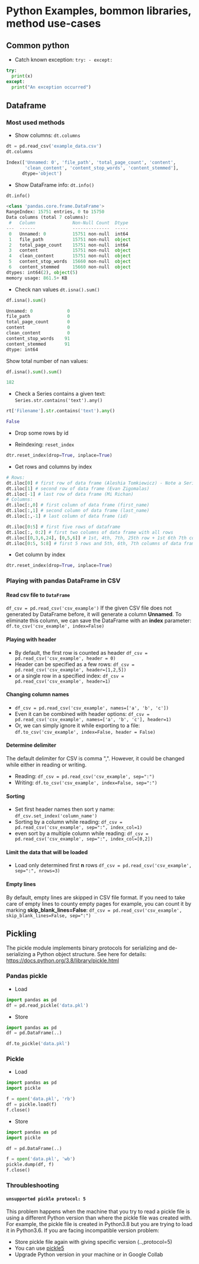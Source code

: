 # Python Examples, bommon libraries, method use-cases
## Common python

- Catch known exception: `try: - except:`

```python
try:
  print(x)
except:
  print("An exception occurred")
```

## Dataframe
### Most used methods
- Show columns: `dt.columns`

```python
dt = pd.read_csv('example_data.csv')
dt.columns

Index(['Unnamed: 0', 'file_path', 'total_page_count', 'content',
       'clean_content', 'content_stop_words', 'content_stemmed'],
      dtype='object')
```

- Show DataFrame info: `dt.info()`

```python
dt.info()

<class 'pandas.core.frame.DataFrame'>
RangeIndex: 15751 entries, 0 to 15750
Data columns (total 7 columns):
 #   Column              Non-Null Count  Dtype 
---  ------              --------------  ----- 
 0   Unnamed: 0          15751 non-null  int64 
 1   file_path           15751 non-null  object
 2   total_page_count    15751 non-null  int64 
 3   content             15751 non-null  object
 4   clean_content       15751 non-null  object
 5   content_stop_words  15660 non-null  object
 6   content_stemmed     15660 non-null  object
dtypes: int64(2), object(5)
memory usage: 861.5+ KB
```

- Check nan values `dt.isna().sum()`
  
```python
df.isna().sum()

Unnamed: 0             0
file_path              0
total_page_count       0
content                0
clean_content          0
content_stop_words    91
content_stemmed       91
dtype: int64
```

  Show total number of nan values:

  ```python
  df.isna().sum().sum()
  
  182
  ```
- Check a Series contains a given text: `Series.str.contains('text').any()`

```python
rt['Filename'].str.contains('text').any()

False
```

- Drop some rows by id

- Reindexing: `reset_index`

```python
dtr.reset_index(drop=True, inplace=True)
```

- Get rows and columns by index

```python
# Rows:
dt.iloc[0] # first row of data frame (Aleshia Tomkiewicz) - Note a Series data type output.
dt.iloc[1] # second row of data frame (Evan Zigomalas)
dt.iloc[-1] # last row of data frame (Mi Richan)
# Columns:
dt.iloc[:,0] # first column of data frame (first_name)
dt.iloc[:,1] # second column of data frame (last_name)
dt.iloc[:,-1] # last column of data frame (id)

dt.iloc[0:5] # first five rows of dataframe
dt.iloc[:, 0:2] # first two columns of data frame with all rows
dt.iloc[[0,3,6,24], [0,5,6]] # 1st, 4th, 7th, 25th row + 1st 6th 7th columns.
dt.iloc[0:5, 5:8] # first 5 rows and 5th, 6th, 7th columns of data frame (county -> phone1).
```

- Get column by index

```python
dtr.reset_index(drop=True, inplace=True)
```

### Playing with pandas DataFrame in CSV

#### Read csv file to `DataFrame`
`df_csv = pd.read_csv('csv_example')`
If the given CSV file does not generated by DataFrame before, it will generate a column **Unnamed**. To eliminate this column, we can save the DataFrame with an **index** parameter:
`df.to_csv('csv_example', index=False)`

#### Playing with header
- By default, the first row is counted as header
`df_csv = pd.read_csv('csv_example', header = 0)`
- Header can be specified as a few rows:
`df_csv = pd.read_csv('csv_example', header=[1,2,5])`
- or a single row in a specified index:
`df_csv = pd.read_csv('csv_example', header=1)`

#### Changing column names
- `df_csv = pd.read_csv('csv_example', names=['a', 'b', 'c'])`
- Even it can be combined with header options:
`df_csv = pd.read_csv('csv_example', names=['a', 'b', 'c'], header=1)`
- Or, we can simply ignore it while exporting to a file:
`df.to_csv('csv_example', index=False, header = False)`

#### Determine delimiter
The default delimiter for CSV is comma ",". However, it could be changed while either in reading or writing.
- Reading: 
`df_csv = pd.read_csv('csv_example', sep=":")`
- Writing:
`df.to_csv('csv_example', index=False, sep=":")`

#### Sorting
- Set first header names then sort y name:
`df_csv.set_index('column_name')`
- Sorting by a column while reading:
`df_csv = pd.read_csv('csv_example', sep=":", index_col=1)`
- even sort by a multiple column while reading:
`df_csv = pd.read_csv('csv_example', sep=":", index_col=[0,2])`

#### Limit the data that will be loaded
- Load only determined first **n** rows
`df_csv = pd.read_csv('csv_example', sep=":", nrows=3)`

#### Empty lines
By default, empty lines are skipped in CSV file format. If you need to take care of empty lines to county empty pages for example, you can count it by marking **skip_blank_lines=False**:
`df_csv = pd.read_csv('csv_example', skip_blank_lines=False, sep=":")`


## Pickling
The pickle module implements binary protocols for serializing and de-serializing a Python object structure. See here for details: https://docs.python.org/3.8/library/pickle.html

### Pandas pickle
  - Load
  
  ```python
  import pandas as pd
  df = pd.read_pickle('data.pkl')  
  ```

  - Store
  
  ```python
  import pandas as pd
  df = pd.DataFrame(..)
  
  df.to_pickle('data.pkl')
  ```
  
### Pickle
  - Load
  
  ```python
  import pandas as pd
  import pickle
  
  f = open('data.pkl', 'rb')
  df = pickle.load(f)
  f.close()
  ```

  - Store
  
  ```python
  import pandas as pd
  import pickle
  
  df = pd.DataFrame(..)
  
  f = open('data.pkl', 'wb')
  pickle.dump(df, f)
  f.close()
  ```
  
  ### Throubleshooting
  #### `unsupported pickle protocol: 5`
  This problem happens when the machine that you try to read a pickle file is using a different Python version than where the pickle file was created with. For example, the pickle file is created in Python3.8 but you are trying to load it in Python3.6. If you are facing incompatible version problem:
    
  - Store pickle file again with giving specific version (..,protocol=5)
  - You can use <a href="https://pypi.org/project/pickle5/">pickle5</a>
  - Upgrade Python version in your machine or in Google Collab

  
